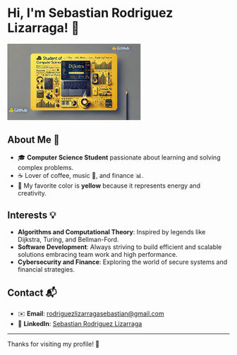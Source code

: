 # Hi, I'm Sebastian Rodriguez Lizarraga! 👋

<img src="imagenGIthub.webp" alt="Banner" width="60%" style="max-width: 100%; height: auto;"/>


## About Me 🚀
- 🎓 **Computer Science Student** passionate about learning and solving complex problems.
- ☕ Lover of coffee, music 🎵, and finance 📊.
- 💛 My favorite color is **yellow** because it represents energy and creativity.

## Interests 💡
- **Algorithms and Computational Theory**: Inspired by legends like Dijkstra, Turing, and Bellman-Ford.
- **Software Development**: Always striving to build efficient and scalable solutions embracing team work and high performance.
- **Cybersecurity and Finance**: Exploring the world of secure systems and financial strategies.

## Contact 📬
- ✉️ **Email**: rodriguezlizarragasebastian@gmail.com
- 💼 **LinkedIn**: [Sebastian Rodriguez Lizarraga]([https://linkedin.com/in/your-prof](https://ar.linkedin.com/in/sebastian-rodriguez-lizarraga))

---

Thanks for visiting my profile! 🌟

